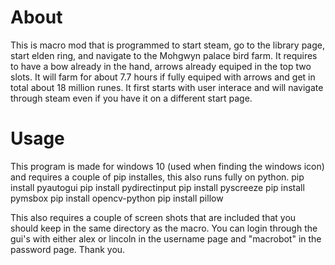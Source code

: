 # About

This is macro mod that is programmed to start steam, go to the library page, start elden ring, and navigate to the Mohgwyn palace bird farm. It requires to have a bow already in the hand, arrows already equiped in the top two slots. It will farm for about 7.7 hours if fully equiped with arrows and get in total about 18 million runes. It first starts with user interace and will navigate through steam even if you have it on a different start page.

# Usage

This program is made for windows 10 (used when finding the windows icon) and requires a couple of pip installes, this also runs fully on python.
pip install pyautogui
pip install pydirectinput
pip install pyscreeze
pip install pymsbox
pip install opencv-python
pip install pillow

This also requires a couple of screen shots that are included that you should keep in the same directory as the macro. You can login through the gui's with either alex or lincoln in the username page and "macrobot" in the password page.
Thank you.



